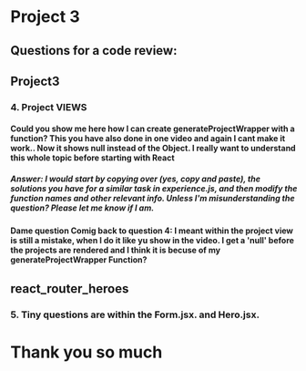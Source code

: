 # Project 3

## Questions for a code review:

## Project3

### 4. Project VIEWS

#### Could you show me here how I can create generateProjectWrapper with a function? This you have also done in one video and again I cant make it work.. Now it shows null instead of the Object. I really want to understand this whole topic before starting with React

##### **Answer**: I would start by copying over (yes, copy and paste), the solutions you have for a similar task in experience.js, and then modify the function names and other relevant info. Unless I'm misunderstanding the question? Please let me know if I am.

#### **Dame question** Comig back to question 4: I meant within the project view is still a mistake, when I do it like yu show in the video. I get a 'null' before the projects are rendered and I think it is becuse of my generateProjectWrapper Function?

## react_router_heroes

### 5. Tiny questions are within the Form.jsx. and Hero.jsx.

# Thank you so much
